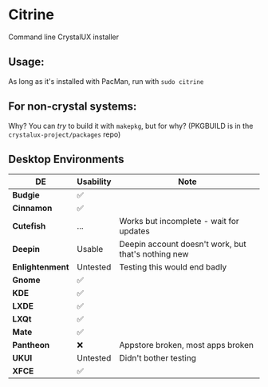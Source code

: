 # Citrine
Command line CrystalUX installer

## Usage:
As long as it's installed with PacMan, run with `sudo citrine`

## For non-crystal systems:
Why? You can *try* to build it with `makepkg`, but for why?
(PKGBUILD is in the `crystalux-project/packages` repo)

## Desktop Environments
| **DE** | **Usability** | **Note** |
| --- | --- | --- |
| **Budgie** | ✅
| **Cinnamon** | ✅
| **Cutefish** | ... | Works but incomplete - wait for updates | 
| **Deepin** | Usable | Deepin account doesn't work, but that's nothing new | 
| **Enlightenment** | Untested | Testing this would end badly
| **Gnome** | ✅
| **KDE** | ✅
| **LXDE** | ✅
| **LXQt** | ✅
| **Mate** | ✅
| **Pantheon** | ❌ | Appstore broken, most apps broken
| **UKUI** | Untested | Didn't bother testing
| **XFCE** | ✅

